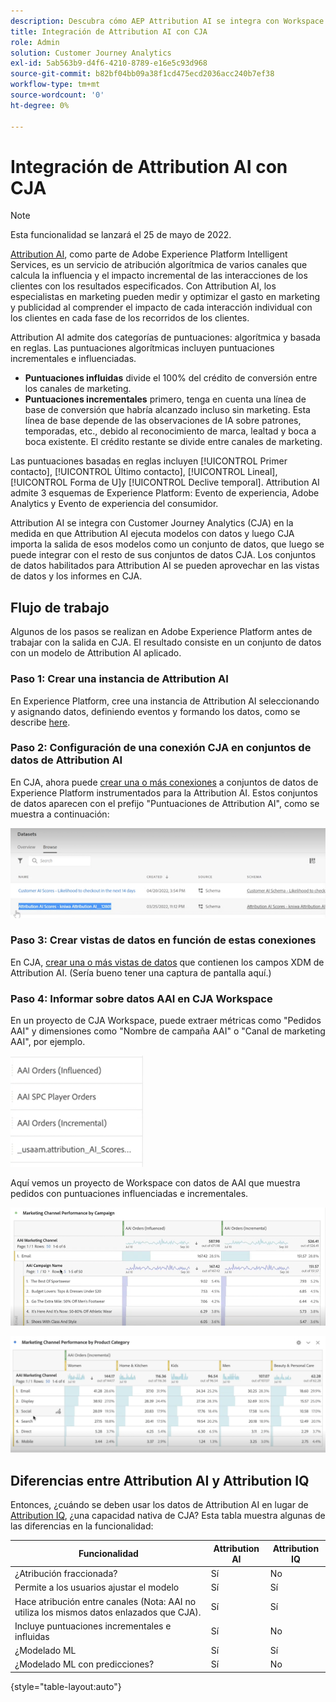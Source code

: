 ```yaml
---
description: Descubra cómo AEP Attribution AI se integra con Workspace en CJA.
title: Integración de Attribution AI con CJA
role: Admin
solution: Customer Journey Analytics
exl-id: 5ab563b9-d4f6-4210-8789-e16e5c93d968
source-git-commit: b82bf04bb09a38f1cd475ecd2036acc240b7ef38
workflow-type: tm+mt
source-wordcount: '0'
ht-degree: 0%

---
```


# Integración de Attribution AI con CJA

>[!NOTE]
>
>Esta funcionalidad se lanzará el 25 de mayo de 2022.

[Attribution AI](https://experienceleague.adobe.com/docs/experience-platform/intelligent-services/attribution-ai/overview.html?lang=en), como parte de Adobe Experience Platform Intelligent Services, es un servicio de atribución algorítmica de varios canales que calcula la influencia y el impacto incremental de las interacciones de los clientes con los resultados especificados. Con Attribution AI, los especialistas en marketing pueden medir y optimizar el gasto en marketing y publicidad al comprender el impacto de cada interacción individual con los clientes en cada fase de los recorridos de los clientes.

Attribution AI admite dos categorías de puntuaciones: algorítmica y basada en reglas. Las puntuaciones algorítmicas incluyen puntuaciones incrementales e influenciadas.

* **Puntuaciones influidas** divide el 100% del crédito de conversión entre los canales de marketing.
* **Puntuaciones incrementales** primero, tenga en cuenta una línea de base de conversión que habría alcanzado incluso sin marketing. Esta línea de base depende de las observaciones de IA sobre patrones, temporadas, etc., debido al reconocimiento de marca, lealtad y boca a boca existente. El crédito restante se divide entre canales de marketing.

Las puntuaciones basadas en reglas incluyen [!UICONTROL Primer contacto], [!UICONTROL Último contacto], [!UICONTROL Lineal], [!UICONTROL Forma de U]y [!UICONTROL Declive temporal]. Attribution AI admite 3 esquemas de Experience Platform: Evento de experiencia, Adobe Analytics y Evento de experiencia del consumidor.

Attribution AI se integra con Customer Journey Analytics (CJA) en la medida en que Attribution AI ejecuta modelos con datos y luego CJA importa la salida de esos modelos como un conjunto de datos, que luego se puede integrar con el resto de sus conjuntos de datos CJA. Los conjuntos de datos habilitados para Attribution AI se pueden aprovechar en las vistas de datos y los informes en CJA.

## Flujo de trabajo

Algunos de los pasos se realizan en Adobe Experience Platform antes de trabajar con la salida en CJA. El resultado consiste en un conjunto de datos con un modelo de Attribution AI aplicado.

### Paso 1: Crear una instancia de Attribution AI

En Experience Platform, cree una instancia de Attribution AI seleccionando y asignando datos, definiendo eventos y formando los datos, como se describe [here](https://experienceleague.adobe.com/docs/experience-platform/intelligent-services/attribution-ai/user-guide.html).

### Paso 2: Configuración de una conexión CJA en conjuntos de datos de Attribution AI

En CJA, ahora puede [crear una o más conexiones](/help/connections/create-connection.md) a conjuntos de datos de Experience Platform instrumentados para la Attribution AI. Estos conjuntos de datos aparecen con el prefijo &quot;Puntuaciones de Attribution AI&quot;, como se muestra a continuación:

![Puntuaciones AAI](assets/aai-scores.png)

### Paso 3: Crear vistas de datos en función de estas conexiones

En CJA, [crear una o más vistas de datos](/help/data-views/create-dataview.md) que contienen los campos XDM de Attribution AI. (Sería bueno tener una captura de pantalla aquí.)

### Paso 4: Informar sobre datos AAI en CJA Workspace

En un proyecto de CJA Workspace, puede extraer métricas como &quot;Pedidos AAI&quot; y dimensiones como &quot;Nombre de campaña AAI&quot; o &quot;Canal de marketing AAI&quot;, por ejemplo.

![Dimensiones AAI](assets/aai-dims.png)

Aquí vemos un proyecto de Workspace con datos de AAI que muestra pedidos con puntuaciones influenciadas e incrementales.

![Proyecto AAI](assets/aai-project.png)

![Proyecto AAI](assets/aai-project2.png)


## Diferencias entre Attribution AI y Attribution IQ

Entonces, ¿cuándo se deben usar los datos de Attribution AI en lugar de [Attribution IQ](/help/analysis-workspace/attribution/overview.md), ¿una capacidad nativa de CJA? Esta tabla muestra algunas de las diferencias en la funcionalidad:

| Funcionalidad | Attribution AI | Attribution IQ |
| --- | --- | --- |
| ¿Atribución fraccionada? | Sí | No |
| Permite a los usuarios ajustar el modelo | Sí | Sí |
| Hace atribución entre canales (Nota: AAI no utiliza los mismos datos enlazados que CJA). | Sí | Sí |
| Incluye puntuaciones incrementales e influidas | Sí | No |
| ¿Modelado ML | Sí | Sí |
| ¿Modelado ML con predicciones? | Sí | No |

{style=&quot;table-layout:auto&quot;}
